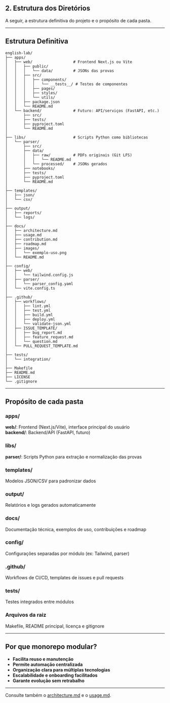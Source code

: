 ## 2. Estrutura dos Diretórios

A seguir, a estrutura definitiva do projeto e o propósito de cada pasta.

---

## Estrutura Definitiva

```
english-lab/
├── apps/
│   ├── web/                  # Frontend Next.js ou Vite
│   │   ├── public/
│   │   │   └── data/         # JSONs das provas
│   │   ├── src/
│   │   │   ├── components/
│   │   │   │   └── __tests__/ # Testes de componentes
│   │   │   ├── pages/
│   │   │   ├── styles/
│   │   │   └── utils/
│   │   ├── package.json
│   │   └── README.md
│   └── backend/              # Futuro: API/serviços (FastAPI, etc.)
│       ├── src/
│       ├── tests/
│       ├── pyproject.toml
│       └── README.md
│
├── libs/                     # Scripts Python como bibliotecas
│   └── parser/
│       ├── src/
│       ├── data/
│       │   ├── raw/          # PDFs originais (Git LFS)
│       │   │   └── README.md
│       │   └── processed/    # JSONs gerados
│       ├── notebooks/
│       ├── tests/
│       ├── pyproject.toml
│       └── README.md
│
├── templates/
│   ├── json/
│   └── csv/
│
├── output/
│   ├── reports/
│   └── logs/
│
├── docs/
│   ├── architecture.md
│   ├── usage.md
│   ├── contribution.md
│   ├── roadmap.md
│   ├── images/
│   │   └── exemplo-uso.png
│   └── README.md
│
├── config/
│   ├── web/
│   │   └── tailwind.config.js
│   ├── parser/
│   │   └── parser_config.yaml
│   └── vite.config.ts
│
├── .github/
│   ├── workflows/
│   │   ├── lint.yml
│   │   ├── test.yml
│   │   ├── build.yml
│   │   ├── deploy.yml
│   │   └── validate-json.yml
│   ├── ISSUE_TEMPLATE/
│   │   ├── bug_report.md
│   │   ├── feature_request.md
│   │   └── question.md
│   └── PULL_REQUEST_TEMPLATE.md
│
├── tests/
│   └── integration/
│
├── Makefile
├── README.md
├── LICENSE
└── .gitignore
```

---

## Propósito de cada pasta

### apps/
**web/**: Frontend (Next.js/Vite), interface principal do usuário  
**backend/**: Backend/API (FastAPI, futuro)

### libs/
**parser/**: Scripts Python para extração e normalização das provas

### templates/
Modelos JSON/CSV para padronizar dados

### output/
Relatórios e logs gerados automaticamente

### docs/
Documentação técnica, exemplos de uso, contribuições e roadmap

### config/
Configurações separadas por módulo (ex: Tailwind, parser)

### .github/
Workflows de CI/CD, templates de issues e pull requests

### tests/
Testes integrados entre módulos

### Arquivos da raiz
Makefile, README principal, licença e gitignore

---

## Por que monorepo modular?

- **Facilita reuso e manutenção**
- **Permite automação centralizada**
- **Organização clara para múltiplas tecnologias**
- **Escalabilidade e onboarding facilitados**
- **Garante evolução sem retrabalho**

---

Consulte também o [architecture.md](./architecture.md) e o [usage.md](./usage.md).